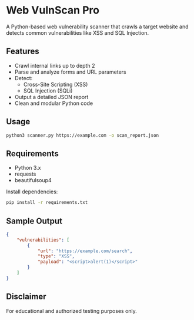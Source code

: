 # Web VulnScan Pro

A Python-based web vulnerability scanner that crawls a target website and detects common vulnerabilities like XSS and SQL Injection.

## Features

- Crawl internal links up to depth 2
- Parse and analyze forms and URL parameters
- Detect:
  - Cross-Site Scripting (XSS)
  - SQL Injection (SQLi)
- Output a detailed JSON report
- Clean and modular Python code

## Usage

```bash
python3 scanner.py https://example.com -o scan_report.json
```

## Requirements

- Python 3.x
- requests
- beautifulsoup4

Install dependencies:

```bash
pip install -r requirements.txt
```

## Sample Output

```json
{
    "vulnerabilities": [
        {
            "url": "https://example.com/search",
            "type": "XSS",
            "payload": "<script>alert(1)</script>"
        }
    ]
}
```

## Disclaimer

For educational and authorized testing purposes only.